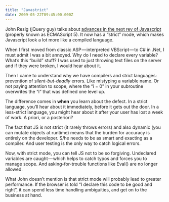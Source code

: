 ```yaml
---
title: "Javastrict"
date: 2009-05-22T09:45:00.000Z
---
```


John Resig (jQuery guy) talks about [advances in the next rev of Javascript](http://ejohn.org/blog/ecmascript-5-strict-mode-json-and-more/) (properly known as ECMAScript 5). It now has a “strict” mode, which makes Javascript look a lot more like a compiled language.

When I first moved from classic ASP — interpreted VBScript — to C# in .Net, I must admit I was a bit annoyed. Why do I need to declare every variable? What’s this “build” stuff? I was used to just throwing text files on the server and if they were broken, I would hear about it.

Then I came to understand why we have compilers and strict languages: prevention of _silent-but-deadly_ errors. Like mistyping a variable name. Or not paying attention to scope, where the “i = 0” in your subroutine overwrites the “i” that was defined one level up.

The difference comes in **when** you learn about the defect. In a strict language, you’ll hear about it immediately, before it gets out the door. In a less-strict language, you might hear about it after your user has lost a week of work. A priori, or a posteriori?

The fact that JS is not strict (it rarely throws errors) and also dynamic (you can mutate objects at runtime) means that the burden for accuracy is entirely on the developer. S/he needs to be as smart and exacting as a compiler. And user testing is the only way to catch logical errors.

Now, with strict mode, you can tell JS not to be so forgiving. Undeclared variables are caught — which helps to catch typos and forces you to manage scope. And asking-for-trouble functions like Eval() are no longer allowed.

What John doesn’t mention is that strict mode will probably lead to greater performance. If the browser is told “I declare this code to be good and right”, it can spend less time handling ambiguities, and get on to the business at hand.
